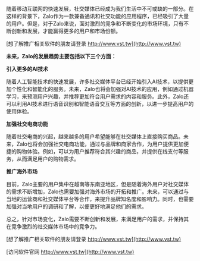 随着移动互联网的快速发展，社交媒体已经成为我们生活中不可或缺的一部分。在这样的背景下，Zalo作为一款兼备通讯和社交功能的应用程序，已经吸引了大量的用户。但是，对于Zalo来说，面对激烈的竞争和不断变化的市场环境，只有不断创新和发展，才能赢得更多的用户和市场份额。

[想了解推广相关软件的朋友请登录 http://www.vst.tw](http://www.vst.tw)

**未来，Zalo的发展趋势主要包括以下三个方面：**

**引入更多的AI技术**

随着人工智能技术的快速发展，许多社交媒体平台已经开始引入AI技术，以提供更加个性化和智能化的服务。未来，Zalo也将会加强对AI技术的应用，例如通过机器学习，来预测用户兴趣，并推荐更加符合用户需求的内容和服务。此外，Zalo还可以利用AI技术进行语音识别和智能语音交互等方面的创新，以进一步提高用户的使用体验。

**加强社交电商功能**

随着社交电商的兴起，越来越多的用户希望能够在社交媒体上直接购买商品。未来，Zalo也将会加强社交电商功能，通过与品牌和商家合作，为用户提供更加便捷的购物体验。例如，可以为用户推荐符合其兴趣的商品，并提供在线支付等服务，从而满足用户的购物需求。

**推广海外市场**

目前，Zalo主要的用户集中在越南等东南亚地区，但是随着海外用户对社交媒体的需求不断增加，Zalo也需要加强对海外市场的开拓和推广。未来，可以通过与当地的运营商和社交媒体平台等合作，来提升品牌知名度和影响力。同时，也需要加强对当地用户的调研和了解，以便更好地满足他们的需求。

总之，针对市场变化，Zalo需要不断创新和发展，来满足用户的需求，并保持其在竞争激烈的社交媒体市场中的竞争力。

[想了解推广相关软件的朋友请登录 http://www.vst.tw](http://www.vst.tw)


[访问软件官网 http://www.vst.tw](http://www.vst.tw)
